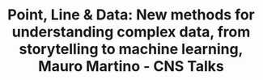 ---
dateStart: 2016-04-25
dateEnd:
title: "Point, Line & Data: New methods for understanding complex data, from storytelling to machine learning, Mauro Martino - CNS Talks"
venue: "CNS Center, Indiana University"
organizer: Lisel Record
credit: "Places & Spaces"
city: Bloomington
state: IN
country: USA
pdfLink: 20160425-talks-mauroamrtino-complexdata.pdf
venueImages:
 - sm: image01.sm.jpg
   lg: image01.lg.jpg
---